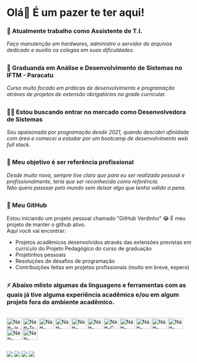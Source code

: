 # Olá👋 É um pazer te ter aqui!

### 🔭 Atualmente trabalho como Assistente de T.I.  
*Faço manutenção em hardwares, administro o servidor de arquivos dedicado e auxilio os colegas em suas dificuldades.*

##

### 🌱 Graduanda em Análise e Desenvolvimento de Sistemas no IFTM - Paracatu
*Curso muito focado em práticas de desenvolvimento e programação atráves de projetos de extensão obrigatórios na grade curricular.*      

##

### 🕵️‍♀️ Estou buscando entrar no mercado como Desenvolvedora de Sistemas
*Sou apaixonada por programação desde 2021, quando descobri afinidade com área e comecei a estudar por um bootcamp de desenvolvimento web full stack.*

##

### 🎯 Meu objetivo é ser referência profissional
*Desde muito nova, sempre tive claro que para eu ser realizada pessoal e profissionalmente, teria que ser reconhecida como referência.*    
*Não quero passsar pelo mundo sem deixar algo que tenha valido a pena.*   

##

### 📌 Meu GitHub
Estou iniciando um projeto pessoal chamado "GitHub Verdinho" 😂 É meu projeto de manter o github ativo.   
Aqui você vai encontrar:
- Projetos acadêmicos desenvolvidos através das extensões previstas em currículo do Projeto Pedagógico do curso de graduação
- Projetinhos pessoais
- Resoluções de desafios de programação
- Contribuições feitas em projetos profissionais (muito em breve, espero)

##

### ⚡ Abaixo mlisto algumas da linguagens e ferramentas com as quais já tive alguma experiência acadêmica e/ou em algum projeto fora do ambiente acadêmico.
<div style="display: inline_block"><br>
  <img align="center" alt="Natt-Js" height="30" width="40" src="https://cdn.jsdelivr.net/gh/devicons/devicon@latest/icons/javascript/javascript-original.svg">
  <img align="center" alt="Natt-Ts" height="30" width="40" src="https://cdn.jsdelivr.net/gh/devicons/devicon@latest/icons/typescript/typescript-original.svg">
  <img align="center" alt="Natt-React" height="30" width="40" src="https://cdn.jsdelivr.net/gh/devicons/devicon@latest/icons/react/react-original.svg">
  <img align="center" alt="Natt-Angular" height="30" width="40" src="https://cdn.jsdelivr.net/gh/devicons/devicon@latest/icons/angular/angular-original.svg">
  <img align="center" alt="Natt-HTML" height="30" width="40" src="https://cdn.jsdelivr.net/gh/devicons/devicon@latest/icons/html5/html5-original.svg">
  <img align="center" alt="Natt-CSS" height="30" width="40" src="https://cdn.jsdelivr.net/gh/devicons/devicon@latest/icons/css3/css3-original.svg">
  <img align="center" alt="Natt-C" height="30" width="40" src="https://cdn.jsdelivr.net/gh/devicons/devicon@latest/icons/c/c-original.svg">
  <img align="center" alt="Natt-Java" height="30" width="40" src="https://cdn.jsdelivr.net/gh/devicons/devicon@latest/icons/java/java-original.svg">
  <img align="center" alt="Natt-Node" height="30" width="40" src="https://cdn.jsdelivr.net/gh/devicons/devicon@latest/icons/nodejs/nodejs-original.svg">
  <img align="center" alt="Natt-MySQL" height="30" width="40" src="https://cdn.jsdelivr.net/gh/devicons/devicon@latest/icons/mysql/mysql-original.svg">
  <img align="center" alt="Natt-Sass" height="30" width="40" src="https://cdn.jsdelivr.net/gh/devicons/devicon@latest/icons/sass/sass-original.svg">
  <img align="center" alt="Natt-VSCode" height="30" width="40" src="https://cdn.jsdelivr.net/gh/devicons/devicon@latest/icons/vscode/vscode-original.svg">
  <img align="center" alt="Natt-WEx" height="30" width="40" src="https://cdn.jsdelivr.net/gh/devicons/devicon@latest/icons/wordpress/wordpress-plain.svg">
</div>

  ##
  
<div> 
  <a href="https://instagram.com/natt.queiroz" target="_blank"><img src="https://img.shields.io/badge/-Instagram-%23E4405F?style=for-the-badge&logo=instagram&logoColor=white" target="_blank"></a>
  <a href="https://discord.gg/nat-dias" target="_blank"><img src="https://img.shields.io/badge/Discord-7289DA?style=for-the-badge&logo=discord&logoColor=white" target="_blank"></a> 
  <a href = "mailto:nattaliadiasqueiroz@gmail.com"><img src="https://img.shields.io/badge/-Gmail-%23333?style=for-the-badge&logo=gmail&logoColor=white" target="_blank"></a>
  <a href="https://www.linkedin.com/in/nat-dias" target="_blank"><img src="https://img.shields.io/badge/-LinkedIn-%230077B5?style=for-the-badge&logo=linkedin&logoColor=white" target="_blank"></a> 
  
</div>
